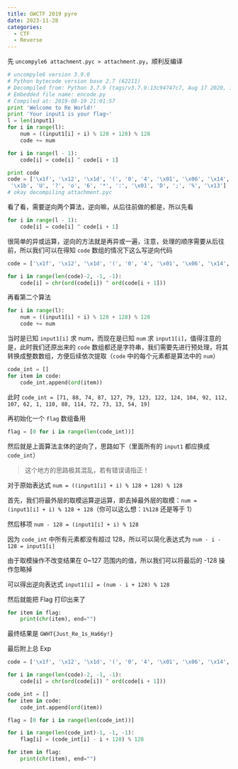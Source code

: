 ```yaml
---
title: GWCTF 2019 pyre
date: 2023-11-28
categories:
  - CTF
  - Reverse
---
```


先 `uncompyle6 attachment.pyc > attachment.py`，顺利反编译

```python
# uncompyle6 version 3.9.0
# Python bytecode version base 2.7 (62211)
# Decompiled from: Python 3.7.9 (tags/v3.7.9:13c94747c7, Aug 17 2020, 18:58:18) [MSC v.1900 64 bit (AMD64)]
# Embedded file name: encode.py
# Compiled at: 2019-08-19 21:01:57
print 'Welcome to Re World!'
print 'Your input1 is your flag~'
l = len(input1)
for i in range(l):
    num = ((input1[i] + i) % 128 + 128) % 128
    code += num

for i in range(l - 1):
    code[i] = code[i] ^ code[i + 1]

print code
code = ['\x1f', '\x12', '\x1d', '(', '0', '4', '\x01', '\x06', '\x14', '4', ',', 
 '\x1b', 'U', '?', 'o', '6', '*', ':', '\x01', 'D', ';', '%', '\x13']
# okay decompiling attachment.pyc
```

看了看，需要逆向两个算法，逆向嘛，从后往前做的都是，所以先看

```python
for i in range(l - 1):
    code[i] = code[i] ^ code[i + 1]
```

很简单的异或运算，逆向的方法就是再异或一遍，注意，处理的顺序需要从后往前，所以我们可以在得知 `code` 数组的情况下这么写逆向代码

```python
code = ['\x1f', '\x12', '\x1d', '(', '0', '4', '\x01', '\x06', '\x14', '4', ',', '\x1b', 'U', '?', 'o', '6', '*', ':', '\x01', 'D', ';', '%', '\x13']

for i in range(len(code)-2, -1, -1):
    code[i] = chr(ord(code[i]) ^ ord(code[i + 1]))
```

再看第二个算法

```python
for i in range(l):
    num = ((input1[i] + i) % 128 + 128) % 128
    code += num
```

当时是已知 `input1[i]` 求 num，而现在是已知 `num` 求 `input1[i]`，值得注意的是，此时我们还原出来的 `code` 数组都还是字符串，我们需要先进行预处理，将其转换成整数数组，方便后续依次提取（`code` 中的每个元素都是算法中的 `num`）

```python
code_int = []
for item in code:
    code_int.append(ord(item))
```

此时 `code_int = [71, 88, 74, 87, 127, 79, 123, 122, 124, 104, 92, 112, 107, 62, 1, 110, 88, 114, 72, 73, 13, 54, 19]`

再初始化一个 `flag` 数组备用

```python
flag = [0 for i in range(len(code_int))]
```

然后就是上面算法主体的逆向了，思路如下（里面所有的 `input1` 都应换成 `code_int`）

> 这个地方的思路极其混乱，若有错误请指正！

对于原始表达式 `num = ((input1[i] + i) % 128 + 128) % 128`

首先，我们将最外层的取模运算逆运算，即去掉最外层的取模：`num = (input1[i] + i) % 128 + 128`（你可以这么想：`1%128` 还是等于 1）

然后移项 `num - 128 = (input1[i] + i) % 128`

因为 `code_int` 中所有元素都没有超过 128，所以可以简化表达式为 `num - i - 128 = input1[i]`

由于取模操作不改变结果在 0~127 范围内的值，所以我们可以将最后的 -128 操作忽略掉


可以得出逆向表达式 `input1[i] = (num - i + 128) % 128`

然后就能把 Flag 打印出来了

```python
for item in flag:
    print(chr(item), end="")
```

最终结果是 `GWHT{Just_Re_1s_Ha66y!}`

最后附上总 Exp

```python
code = ['\x1f', '\x12', '\x1d', '(', '0', '4', '\x01', '\x06', '\x14', '4', ',', '\x1b', 'U', '?', 'o', '6', '*', ':', '\x01', 'D', ';', '%', '\x13']

for i in range(len(code)-2, -1, -1):
    code[i] = chr(ord(code[i]) ^ ord(code[i + 1]))

code_int = []
for item in code:
    code_int.append(ord(item))

flag = [0 for i in range(len(code_int))]

for i in range(len(code_int)-1, -1, -1):
    flag[i] = (code_int[i] - i + 128) % 128

for item in flag:
    print(chr(item), end="")

```